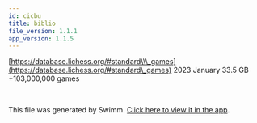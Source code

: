 ```yaml
---
id: cicbu
title: biblio
file_version: 1.1.1
app_version: 1.1.5
---
```


[https://database.lichess.org/#standard\\\_games](https://database.lichess.org/#standard\_games) 2023 January 33.5 GB +103,000,000 games

<br/>

This file was generated by Swimm. [Click here to view it in the app](https://app.swimm.io/repos/Z2l0aHViJTNBJTNBRkhFLkNoZXNzJTNBJTNBdnJvbmE=/docs/cicbu).
